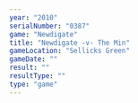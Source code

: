 ```yaml
---
year: "2010"
serialNumber: "0387" 
game: "Newdigate"
title: "Newdigate -v- The Min"
gameLocation: "Sellicks Green"
gameDate: ""
result: ""
resultType: ""
type: "game"
---
```

